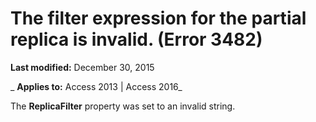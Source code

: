 
# The filter expression for the partial replica is invalid. (Error 3482)

 **Last modified:** December 30, 2015

 _ **Applies to:** Access 2013 | Access 2016_

The  **ReplicaFilter** property was set to an invalid string.

